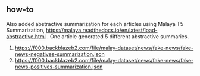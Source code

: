 ## how-to

Also added abstractive summarization for each articles using Malaya T5 Summarization, https://malaya.readthedocs.io/en/latest/load-abstractive.html . One article generated 5 different abstractive summaries.

1. https://f000.backblazeb2.com/file/malay-dataset/news/fake-news/fake-news-negatives-summarization.json
2. https://f000.backblazeb2.com/file/malay-dataset/news/fake-news/fake-news-positives-summarization.json